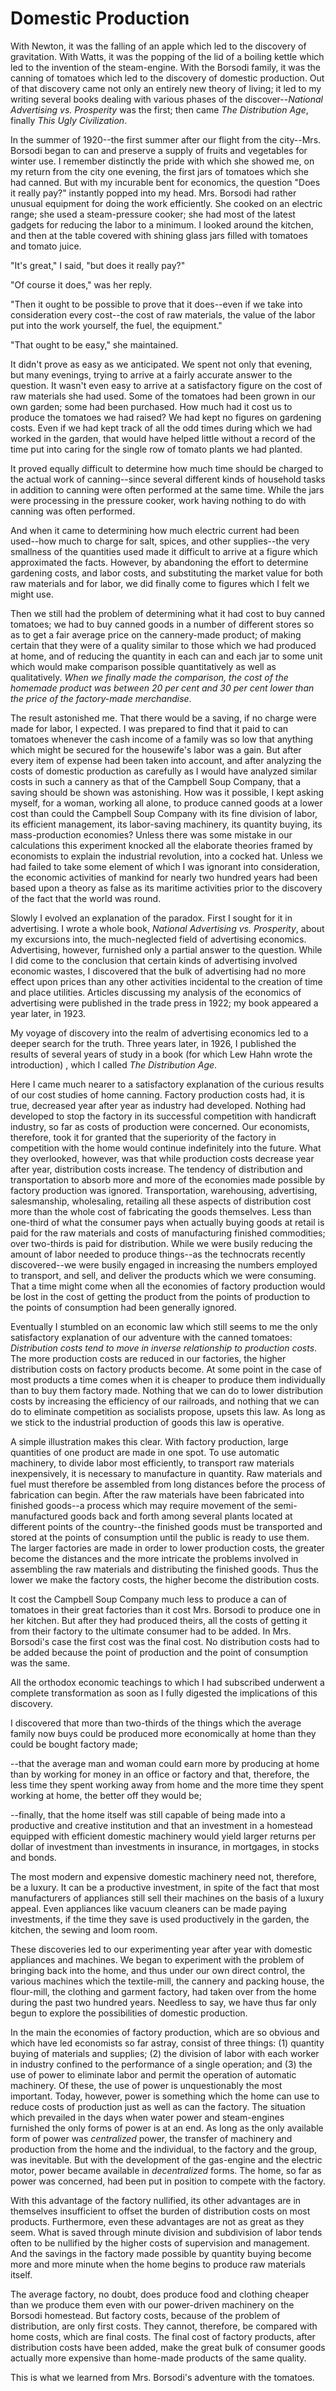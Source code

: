 # Domestic Production

With Newton, it was the falling of an apple which led to the discovery of gravitation. With Watts, it was the popping of the lid of a boiling kettle which led to the invention of the steam-engine. With the Borsodi family, it was the canning of tomatoes which led to the discovery of domestic production. Out of that discovery came not only an entirely new theory of living; it led to my writing several books dealing with various phases of the discover--*National Advertising vs. Prosperity* was the first; then came *The Distribution Age*, finally *This Ugly Civilization*.

In the summer of 1920--the first summer after our flight from the city--Mrs. Borsodi began to can and preserve a supply of fruits and vegetables for winter use. I remember distinctly the pride with which she showed me, on my return from the city one evening, the first jars of tomatoes which she had canned. But with my incurable bent for economics, the question "Does it really pay?" instantly popped into my head. Mrs. Borsodi had rather unusual equipment for doing the work efficiently. She cooked on an electric range; she used a steam-pressure cooker; she had most of the latest gadgets for reducing the labor to a minimum. I looked around the kitchen, and then at the table covered with shining glass jars filled with tomatoes and tomato juice.

"It's great," I said, "but does it really pay?"

"Of course it does," was her reply.

"Then it ought to be possible to prove that it does--even if we take into consideration every cost--the cost of raw materials, the value of the labor put into the work yourself, the fuel, the equipment."

"That ought to be easy," she maintained.

It didn't prove as easy as we anticipated. We spent not only that evening, but many evenings, trying to arrive at a fairly accurate answer to the question. It wasn't even easy to arrive at a satisfactory figure on the cost of raw materials she had used. Some of the tomatoes had been grown in our own garden; some had been purchased. How much had it cost us to produce the tomatoes we had raised? We had kept no figures on gardening costs. Even if we had kept track of all the odd times during which we had worked in the garden, that would have helped little without a record of the time put into caring for the single row of tomato plants we had planted.

It proved equally difficult to determine how much time should be charged to the actual work of canning--since several different kinds of household tasks in addition to canning were often performed at the same time. While the jars were processing in the pressure cooker, work having nothing to do with canning was often performed.

And when it came to determining how much electric current had been used--how much to charge for salt, spices, and other supplies--the very smallness of the quantities used made it difficult to arrive at a figure which approximated the facts. However, by abandoning the effort to determine gardening costs, and labor costs, and substituting the market value for both raw materials and for labor, we did finally come to figures which I felt we might use.

Then we still had the problem of determining what it had cost to buy canned tomatoes; we had to buy canned goods in a number of different stores so as to get a fair average price on the cannery-made product; of making certain that they were of a quality similar to those which we had produced at home, and of reducing the quantity in each can and each jar to some unit which would make comparison possible quantitatively as well as qualitatively. *When we finally made the comparison, the cost of the homemade product was between 20 per cent and 30 per cent lower than the price of the factory-made merchandise*.

The result astonished me. That there would be a saving, if no charge were made for labor, I expected. I was prepared to find that it paid to can tomatoes whenever the cash income of a family was so low that anything which might be secured for the housewife's labor was a gain. But after every item of expense had been taken into account, and after analyzing the costs of domestic production as carefully as I would have analyzed similar costs in such a cannery as that of the Campbell Soup Company, that a saving should be shown was astonishing. How was it possible, I kept asking myself, for a woman, working all alone, to produce canned goods at a lower cost than could the Campbell Soup Company with its fine division of labor, its efficient management, its labor-saving machinery, its quantity buying, its mass-production economies? Unless there was some mistake in our calculations this experiment knocked all the elaborate theories framed by economists to explain the industrial revolution, into a cocked hat. Unless we had failed to take some element of which I was ignorant into consideration, the economic activities of mankind for nearly two hundred years had been based upon a theory as false as its maritime activities prior to the discovery of the fact that the world was round.

Slowly I evolved an explanation of the paradox. First I sought for it in advertising. I wrote a whole book, *National Advertising vs. Prosperity*, about my excursions into, the much-neglected field of advertising economics. Advertising, however, furnished only a partial answer to the question. While I did come to the conclusion that certain kinds of advertising involved economic wastes, I discovered that the bulk of advertising had no more effect upon prices than any other activities incidental to the creation of time and place utilities. Articles discussing my analysis of the economics of advertising were published in the trade press in 1922; my book appeared a year later, in 1923.

My voyage of discovery into the realm of advertising economics led to a deeper search for the truth. Three years later, in 1926, I published the results of several years of study in a book (for which Lew Hahn wrote the introduction) , which I called *The Distribution Age*.

Here I came much nearer to a satisfactory explanation of the curious results of our cost studies of home canning. Factory production costs had, it is true, decreased year after year as industry had developed. Nothing had developed to stop the factory in its successful competition with handicraft industry, so far as costs of production were concerned. Our economists, therefore, took it for granted that the superiority of the factory in competition with the home would continue indefinitely into the future. What they overlooked, however, was that while production costs decrease year after year, distribution costs increase. The tendency of distribution and transportation to absorb more and more of the economies made possible by factory production was ignored. Transportation, warehousing, advertising, salesmanship, wholesaling, retailing all these aspects of distribution cost more than the whole cost of fabricating the goods themselves. Less than one-third of what the consumer pays when actually buying goods at retail is paid for the raw materials and costs of manufacturing finished commodities; over two-thirds is paid for distribution. While we were busily reducing the amount of labor needed to produce things--as the technocrats recently discovered--we were busily engaged in increasing the numbers employed to transport, and sell, and deliver the products which we were consuming. That a time might come when all the economies of factory production would be lost in the cost of getting the product from the points of production to the points of consumption had been generally ignored.

Eventually I stumbled on an economic law which still seems to me the only satisfactory explanation of our adventure with the canned tomatoes: *Distribution costs tend to move in inverse relationship to production costs*. The more production costs are reduced in our factories, the higher distribution costs on factory products become. At some point in the case of most products a time comes when it is cheaper to produce them individually than to buy them factory made. Nothing that we can do to lower distribution costs by increasing the efficiency of our railroads, and nothing that we can do to eliminate competition as socialists propose, upsets this law. As long as we stick to the industrial production of goods this law is operative.

A simple illustration makes this clear. With factory production, large quantities of one product are made in one spot. To use automatic machinery, to divide labor most efficiently, to transport raw materials inexpensively, it is necessary to manufacture in quantity. Raw materials and fuel must therefore be assembled from long distances before the process of fabrication can begin. After the raw materials have been fabricated into finished goods--a process which may require movement of the semi-manufactured goods back and forth among several plants located at different points of the country--the finished goods must be transported and stored at the points of consumption until the public is ready to use them. The larger factories are made in order to lower production costs, the greater become the distances and the more intricate the problems involved in assembling the raw materials and distributing the finished goods. Thus the lower we make the factory costs, the higher become the distribution costs.

It cost the Campbell Soup Company much less to produce a can of tomatoes in their great factories than it cost Mrs. Borsodi to produce one in her kitchen. But after they had produced theirs, all the costs of getting it from their factory to the ultimate consumer had to be added. In Mrs. Borsodi's case the first cost was the final cost. No distribution costs had to be added because the point of production and the point of consumption was the same.

All the orthodox economic teachings to which I had subscribed underwent a complete transformation as soon as I fully digested the implications of this discovery.

I discovered that more than two-thirds of the things which the average family now buys could be produced more economically at home than they could be bought factory made;

--that the average man and woman could earn more by producing at home than by working for money in an office or factory and that, therefore, the less time they spent working away from home and the more time they spent working at home, the better off they would be;

--finally, that the home itself was still capable of being made into a productive and creative institution and that an investment in a homestead equipped with efficient domestic machinery would yield larger returns per dollar of investment than investments in insurance, in mortgages, in stocks and bonds.

The most modern and expensive domestic machinery need not, therefore, be a luxury. It can be a productive investment, in spite of the fact that most manufacturers of appliances still sell their machines on the basis of a luxury appeal. Even appliances like vacuum cleaners can be made paying investments, if the time they save is used productively in the garden, the kitchen, the sewing and loom room.

These discoveries led to our experimenting year after year with domestic appliances and machines. We began to experiment with the problem of bringing back into the home, and thus under our own direct control, the various machines which the textile-mill, the cannery and packing house, the flour-mill, the clothing and garment factory, had taken over from the home during the past two hundred years. Needless to say, we have thus far only begun to explore the possibilities of domestic production.

In the main the economies of factory production, which are so obvious and which have led economists so far astray, consist of three things: (1) quantity buying of materials and supplies; (2) the division of labor with each worker in industry confined to the performance of a single operation; and (3) the use of power to eliminate labor and permit the operation of automatic machinery. Of these, the use of power is unquestionably the most important. Today, however, power is something which the home can use to reduce costs of production just as well as can the factory. The situation which prevailed in the days when water power and steam-engines furnished the only forms of power is at an end. As long as the only available form of power was *centralized* power, the transfer of machinery and production from the home and the individual, to the factory and the group, was inevitable. But with the development of the gas-engine and the electric motor, power became available in *decentralized* forms. The home, so far as power was concerned, had been put in position to compete with the factory.

With this advantage of the factory nullified, its other advantages are in themselves insufficient to offset the burden of distribution costs on most products. Furthermore, even these advantages are not as great as they seem. What is saved through minute division and subdivision of labor tends often to be nullified by the higher costs of supervision and management. And the savings in the factory made possible by quantity buying become more and more minute when the home begins to produce raw materials itself.

The average factory, no doubt, does produce food and clothing cheaper than we produce them even with our power-driven machinery on the Borsodi homestead. But factory costs, because of the problem of distribution, are only first costs. They cannot, therefore, be compared with home costs, which are final costs. The final cost of factory products, after distribution costs have been added, make the great bulk of consumer goods actually more expensive than home-made products of the same quality.

This is what we learned from Mrs. Borsodi's adventure with the tomatoes.
